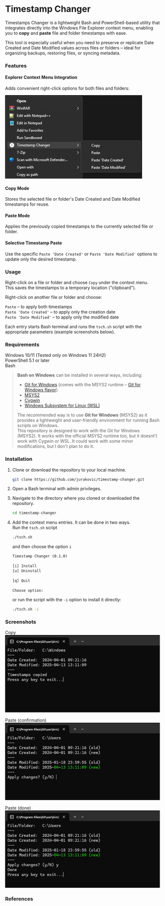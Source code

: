 ﻿
# Timestamp Changer

Timestamps Changer is a lightweight Bash and PowerShell-based utility that integrates directly into the Windows File Explorer context menu, enabling you to **copy** and **paste** file and folder timestamps with ease.

This tool is especially useful when you need to preserve or replicate Date Created and Date Modified values across files or folders – ideal for organizing backups, restoring files, or syncing metadata.

### Features

#### Explorer Context Menu Integration

Adds convenient right-click options for both files and folders:

<!--
`🕗 Timestamp Changer`  
&nbsp; &nbsp; `Copy`  
&nbsp; &nbsp; `Paste`  
&nbsp; &nbsp; `Paste 'Date Created'`  
&nbsp; &nbsp; `Paste 'Date Modified'`  
-->

![ContextMenu](img/1contextmenu.png)

#### Copy Mode

Stores the selected file or folder's Date Created and Date Modified timestamps for reuse.

#### Paste Mode

Applies the previously copied timestamps to the currently selected file or folder.

#### Selective Timestamp Paste

Use the specific `Paste 'Date Created'` or `Paste 'Date Modified'` options to update only the desired timestamp.

### Usage

Right-click on a file or folder and choose `Copy` under the context menu.  
This saves the timestamps to a temporary location ("clipboard").

Right-click on another file or folder and choose:

`Paste` – to apply both timestamps  
`Paste 'Date Created'` – to apply only the creation date  
`Paste 'Date Modified'` – to apply only the modified date  

Each entry starts Bash terminal and runs the `tsch.sh` script with the appropriate parameters (example screenshots below).

### Requirements

Windows 10/11 (Tested only on Windows 11 24H2)  
PowerShell 5.1 or later  
Bash  

> **Bash on Windows** can be installed in several ways, including:
> - [Git for Windows](https://gitforwindows.org) (comes with the MSYS2 runtime – [Git for Windows flavor](https://github.com/git-for-windows/build-extra/blob/main/ReleaseNotes.md))
> - [MSYS2](https://www.msys2.org)
> - [Cygwin](https://cygwin.com)
> - [Windows Subsystem for Linux (WSL)](https://learn.microsoft.com/en-us/windows/wsl/install)
>  
> The recommended way is to use **Git for Windows** (MSYS2) as it provides a lightweight and user-friendly environment for running Bash scripts on Windows.  
> This repository is designed to work with the  Git for Windows (MSYS2). It works with the official MSYS2 runtime too, but it doesnt't work with Cygwin or WSL. It could work with some minor modifications, but I don't plan to do it.  

### Installation

1. Clone or download the repository to your local machine.
	```bash
	git clone https://github.com/jurakovic/timestamp-changer.git
	```
2. Open a Bash terminal with admin privileges.
3. Navigate to the directory where you cloned or downloaded the repository.
	```bash
	cd timestamp-changer
	```
4. Add the context menu entries. It can be done in two ways.  
	Run the `tsch.sh` script
	```bash
	./tsch.sh
	```

	and then choose the option `i`
	```text
	Timestamp Changer (0.1.0)

	[i] Install
	[u] Uninstall

	[q] Quit

	Choose option:
	```

	or run the script with the `-i` option to install it directly:
	```bash
	./tsch.sh -i
	```

### Screenshots

Copy  
![Copy](img/2copy.png)

Paste (confirmation)  
![Copy](img/3paste.png)

Paste (done)  
![Copy](img/4pastedone.png)

### References

